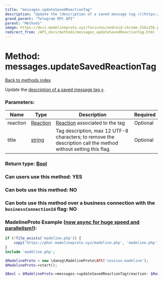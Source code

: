 ```yaml
---
title: "messages.updateSavedReactionTag"
description: "Update the [description of a saved message tag »](https://core.telegram.org/api/saved-messages#tags)."
grand_parent: "Telegram RPC API"
parent: "Methods"
image: https://docs.madelineproto.xyz/favicons/android-chrome-256x256.png
redirect_from: /API_docs/methods/messages_updateSavedReactionTag.html
---
```

# Method: messages.updateSavedReactionTag
[Back to methods index](index.html)



Update the [description of a saved message tag »](https://core.telegram.org/api/saved-messages#tags).

### Parameters:

| Name     |    Type       | Description | Required |
|----------|---------------|-------------|----------|
|reaction|[Reaction](/API_docs/types/Reaction.html) | [Reaction](https://core.telegram.org/api/reactions) associated to the tag | Optional|
|title|[string](/API_docs/types/string.html) | Tag description, max 12 UTF-8 characters; to remove the description call the method without setting this flag. | Optional|


### Return type: [Bool](/API_docs/types/Bool.html)

### Can users use this method: **YES**


### Can bots use this method: **NO**


### Can bots use this method over a business connection with the `businessConnectionId` flag: **NO**


### MadelineProto Example ([now async for huge speed and parallelism!](https://docs.madelineproto.xyz/docs/ASYNC.html)):


```php
if (!file_exists('madeline.php')) {
    copy('https://phar.madelineproto.xyz/madeline.php', 'madeline.php');
}
include 'madeline.php';

$MadelineProto = new \danog\MadelineProto\API('session.madeline');
$MadelineProto->start();

$Bool = $MadelineProto->messages->updateSavedReactionTag(reaction: $Reaction, title: 'string', );
```


